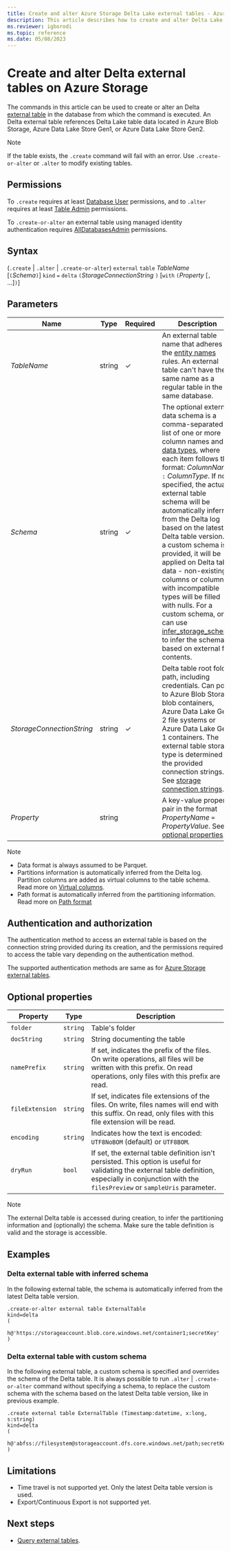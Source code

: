 ```yaml
---
title: Create and alter Azure Storage Delta Lake external tables - Azure Data Explorer
description: This article describes how to create and alter Delta Lake external tables
ms.reviewer: igborodi
ms.topic: reference
ms.date: 05/08/2023
---
```


# Create and alter Delta external tables on Azure Storage

The commands in this article can be used to create or alter an Delta [external table](../query/schema-entities/externaltables.md) in the database from which the command is executed. An Delta external table references Delta Lake table data located in Azure Blob Storage, Azure Data Lake Store Gen1, or Azure Data Lake Store Gen2.

> [!NOTE]
> If the table exists, the `.create` command will fail with an error. Use `.create-or-alter` or `.alter` to modify existing tables.

## Permissions

To `.create` requires at least [Database User](../management/access-control/role-based-access-control.md) permissions, and to `.alter` requires at least [Table Admin](../management/access-control/role-based-access-control.md) permissions.

To `.create-or-alter` an external table using managed identity authentication requires [AllDatabasesAdmin](../management/access-control/role-based-access-control.md) permissions.

## Syntax

(`.create` | `.alter` | `.create-or-alter`) `external` `table` *TableName* [`(`*Schema*`)`] `kind` `=` `delta` `(`*StorageConnectionString* `)` [`with` `(`*Property* [`,` ...]`)`]  

## Parameters

|Name|Type|Required|Description|
|--|--|--|--|
|*TableName*|string|&check;|An external table name that adheres to the [entity names](../query/schema-entities/entity-names.md) rules. An external table can't have the same name as a regular table in the same database.|
|*Schema*|string|&check;|The optional external data schema is a comma-separated list of one or more column names and [data types](../query/scalar-data-types/index.md), where each item follows the format: *ColumnName* `:` *ColumnType*.  If not specified, the actual external table schema will be automatically inferred from the Delta log based on the latest Delta table version. If a custom schema is provided, it will be applied on Delta table data - non-existing columns or columns with incompatible types will be filled with nulls. For a custom schema, one can use [infer\_storage\_schema](../query/inferstorageschemaplugin.md) to infer the schema based on external file contents.|
|*StorageConnectionString*|string|&check;|Delta table root folder path, including credentials. Can point to Azure Blob Storage blob containers, Azure Data Lake Gen 2 file systems or Azure Data Lake Gen 1 containers. The external table storage type is determined by the provided connection strings. See [storage connection strings](../api/connection-strings/storage-connection-strings.md).|
|*Property*|string||A key-value property pair in the format *PropertyName* `=` *PropertyValue*. See [optional properties](#optional-properties).|

> [!NOTE]
> * Data format is always assumed to be Parquet.
> * Partitions information is automatically inferred from the Delta log. Partition columns are added as virtual columns to the table schema. Read more on [Virtual columns](external-tables-azurestorage-azuredatalake.md#virtual-columns).
> * Path format is automatically inferred from the partitioning information. Read more on [Path format](external-tables-azurestorage-azuredatalake.md#path-format)


## Authentication and authorization

The authentication method to access an external table is based on the connection string provided during its creation, and the permissions required to access the table vary depending on the authentication method.

The supported authentication methods are same as for [Azure Storage external tables](external-tables-azurestorage-azuredatalake.md#authentication-and-authorization).


## Optional properties

| Property         | Type     | Description       |
|------------------|----------|-------------------------------------------------------------------------------------|
| `folder`         | `string` | Table's folder                                                                     |
| `docString`      | `string` | String documenting the table                                                       |
| `namePrefix`     | `string` | If set, indicates the prefix of the files. On write operations, all files will be written with this prefix. On read operations, only files with this prefix are read. |
| `fileExtension`  | `string` | If set, indicates file extensions of the files. On write, files names will end with this suffix. On read, only files with this file extension will be read.           |
| `encoding`       | `string` | Indicates how the text is encoded: `UTF8NoBOM` (default) or `UTF8BOM`.             |
| `dryRun` | `bool` | If set, the external table definition isn't persisted. This option is useful for validating the external table definition, especially in conjunction with the `filesPreview` or `sampleUris` parameter. |

> [!NOTE]
> The external Delta table is accessed during creation, to infer the partitioning information and (optionally) the schema. Make sure the table definition is valid and the storage is accessible.


## Examples

### Delta external table with inferred schema

In the following external table, the schema is automatically inferred from the latest Delta table version.

```kusto
.create-or-alter external table ExternalTable  
kind=delta 
( 
   h@'https://storageaccount.blob.core.windows.net/container1;secretKey'
) 
```

### Delta external table with custom schema

In the following external table, a custom schema is specified and overrides the schema of the Delta table. It is always possible to run `.alter` | `.create-or-alter` command without specifying a schema, to replace the custom schema with the schema based on the latest Delta table version, like in previous example.

```kusto
.create external table ExternalTable (Timestamp:datetime, x:long, s:string) 
kind=delta
( 
   h@'abfss://filesystem@storageaccount.dfs.core.windows.net/path;secretKey'
)
```


## Limitations

* Time travel is not supported yet. Only the latest Delta table version is used.
* Export/Continuous Export is not supported yet.


## Next steps

* [Query external tables](../../data-lake-query-data.md).
